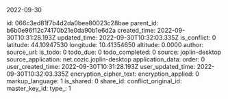 2022-09-30

id: 066c3ed81f7b4d2da0bee80023c28bae
parent_id: b6b0e96f12c74170b21e0da90b1e6d2a
created_time: 2022-09-30T10:31:28.193Z
updated_time: 2022-09-30T10:32:03.335Z
is_conflict: 0
latitude: 44.10947530
longitude: 10.41354650
altitude: 0.0000
author: 
source_url: 
is_todo: 0
todo_due: 0
todo_completed: 0
source: joplin-desktop
source_application: net.cozic.joplin-desktop
application_data: 
order: 0
user_created_time: 2022-09-30T10:31:28.193Z
user_updated_time: 2022-09-30T10:32:03.335Z
encryption_cipher_text: 
encryption_applied: 0
markup_language: 1
is_shared: 0
share_id: 
conflict_original_id: 
master_key_id: 
type_: 1